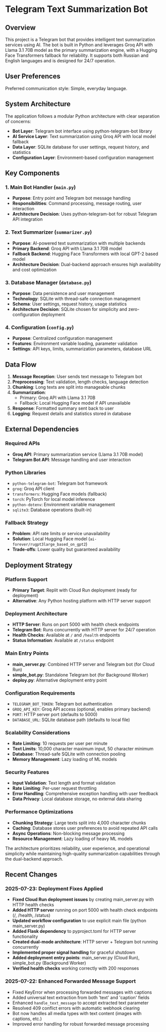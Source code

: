 # Telegram Text Summarization Bot

## Overview

This project is a Telegram bot that provides intelligent text summarization services using AI. The bot is built in Python and leverages Groq API with Llama 3.1 70B model as the primary summarization engine, with a Hugging Face Transformers fallback for reliability. It supports both Russian and English languages and is designed for 24/7 operation.

## User Preferences

Preferred communication style: Simple, everyday language.

## System Architecture

The application follows a modular Python architecture with clear separation of concerns:

- **Bot Layer**: Telegram bot interface using python-telegram-bot library
- **AI Service Layer**: Text summarization using Groq API with local model fallback
- **Data Layer**: SQLite database for user settings, request history, and statistics
- **Configuration Layer**: Environment-based configuration management

## Key Components

### 1. Main Bot Handler (`main.py`)
- **Purpose**: Entry point and Telegram bot message handling
- **Responsibilities**: Command processing, message routing, user interaction
- **Architecture Decision**: Uses python-telegram-bot for robust Telegram API integration

### 2. Text Summarizer (`summarizer.py`)
- **Purpose**: AI-powered text summarization with multiple backends
- **Primary Backend**: Groq API with Llama 3.1 70B model
- **Fallback Backend**: Hugging Face Transformers with local GPT-2 based model
- **Architecture Decision**: Dual-backend approach ensures high availability and cost optimization

### 3. Database Manager (`database.py`)
- **Purpose**: Data persistence and user management
- **Technology**: SQLite with thread-safe connection management
- **Schema**: User settings, request history, usage statistics
- **Architecture Decision**: SQLite chosen for simplicity and zero-configuration deployment

### 4. Configuration (`config.py`)
- **Purpose**: Centralized configuration management
- **Features**: Environment variable loading, parameter validation
- **Settings**: API keys, limits, summarization parameters, database URL

## Data Flow

1. **Message Reception**: User sends text message to Telegram bot
2. **Preprocessing**: Text validation, length checks, language detection
3. **Chunking**: Long texts are split into manageable chunks
4. **Summarization**: 
   - Primary: Groq API with Llama 3.1 70B
   - Fallback: Local Hugging Face model if API unavailable
5. **Response**: Formatted summary sent back to user
6. **Logging**: Request details and statistics stored in database

## External Dependencies

### Required APIs
- **Groq API**: Primary summarization service (Llama 3.1 70B model)
- **Telegram Bot API**: Message handling and user interaction

### Python Libraries
- `python-telegram-bot`: Telegram bot framework
- `groq`: Groq API client
- `transformers`: Hugging Face models (fallback)
- `torch`: PyTorch for local model inference
- `python-dotenv`: Environment variable management
- `sqlite3`: Database operations (built-in)

### Fallback Strategy
- **Problem**: API rate limits or service unavailability
- **Solution**: Local Hugging Face model (`ai-forever/rugpt3large_based_on_gpt2`)
- **Trade-offs**: Lower quality but guaranteed availability

## Deployment Strategy

### Platform Support
- **Primary Target**: Replit with Cloud Run deployment (ready for deployment)
- **Alternative**: Any Python hosting platform with HTTP server support

### Deployment Architecture
- **HTTP Server**: Runs on port 5000 with health check endpoints
- **Telegram Bot**: Runs concurrently with HTTP server for 24/7 operation
- **Health Checks**: Available at `/` and `/health` endpoints
- **Status Information**: Available at `/status` endpoint

### Main Entry Points
- **main_server.py**: Combined HTTP server and Telegram bot (for Cloud Run)
- **simple_bot.py**: Standalone Telegram bot (for Background Worker)
- **deploy.py**: Alternative deployment entry point

### Configuration Requirements
- `TELEGRAM_BOT_TOKEN`: Telegram bot authentication
- `GROQ_API_KEY`: Groq API access (optional, enables primary backend)
- `PORT`: HTTP server port (defaults to 5000)
- `DATABASE_URL`: SQLite database path (defaults to local file)

### Scalability Considerations
- **Rate Limiting**: 10 requests per user per minute
- **Text Limits**: 10,000 character maximum input, 50 character minimum
- **Database**: Thread-safe SQLite with connection pooling
- **Memory Management**: Lazy loading of ML models

### Security Features
- **Input Validation**: Text length and format validation
- **Rate Limiting**: Per-user request throttling
- **Error Handling**: Comprehensive exception handling with user feedback
- **Data Privacy**: Local database storage, no external data sharing

### Performance Optimizations
- **Chunking Strategy**: Large texts split into 4,000 character chunks
- **Caching**: Database stores user preferences to avoid repeated API calls
- **Async Operations**: Non-blocking message processing
- **Resource Management**: Lazy loading of heavy ML models

The architecture prioritizes reliability, user experience, and operational simplicity while maintaining high-quality summarization capabilities through the dual-backend approach.

## Recent Changes

### 2025-07-23: Deployment Fixes Applied
- **Fixed Cloud Run deployment issues** by creating main_server.py with HTTP health checks
- **Added HTTP server** running on port 5000 with health check endpoints (/, /health, /status)
- **Updated workflow configuration** to use explicit main file (python main_server.py)
- **Added Flask dependency** to pyproject.toml for HTTP server functionality
- **Created dual-mode architecture**: HTTP server + Telegram bot running concurrently
- **Implemented proper signal handling** for graceful shutdown
- **Added deployment entry points**: main_server.py (Cloud Run), simple_bot.py (Background Worker)
- **Verified health checks** working correctly with 200 responses

### 2025-07-22: Enhanced Forwarded Message Support
- Fixed KeyError when processing forwarded messages with captions
- Added universal text extraction from both 'text' and 'caption' fields  
- Enhanced `handle_text_message` to accept extracted text parameter
- Resolved 409 conflict errors with automatic webhook clearing
- Bot now handles all media types with text content (images with captions, etc.)
- Improved error handling for robust forwarded message processing